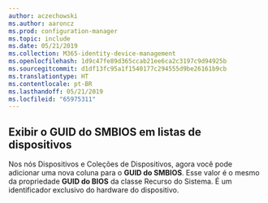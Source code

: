 ```yaml
---
author: aczechowski
ms.author: aaroncz
ms.prod: configuration-manager
ms.topic: include
ms.date: 05/21/2019
ms.collection: M365-identity-device-management
ms.openlocfilehash: 1d9c47fe89d365ccab21ee6ca2c3197c9d94925b
ms.sourcegitcommit: d1df13fc95a1f1540177c294555d9be26161b9cb
ms.translationtype: HT
ms.contentlocale: pt-BR
ms.lasthandoff: 05/21/2019
ms.locfileid: "65975311"
---
```

## <a name="bkmk_smbios"></a> Exibir o GUID do SMBIOS em listas de dispositivos

<!--4526580-->

Nos nós Dispositivos e Coleções de Dispositivos, agora você pode adicionar uma nova coluna para o **GUID do SMBIOS**. Esse valor é o mesmo da propriedade **GUID do BIOS** da classe Recurso do Sistema. É um identificador exclusivo do hardware do dispositivo.
